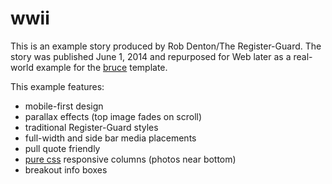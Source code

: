 # wwii

This is an example story produced by Rob Denton/The Register-Guard. The story was published June 1, 2014 and repurposed for Web later as a real-world example for the [bruce](https://github.com/rgpages/bruce) template.

This example features:

* mobile-first design
* parallax effects (top image fades on scroll)
* traditional Register-Guard styles
* full-width and side bar media placements
* pull quote friendly
* [pure css](http://purecss.io) responsive columns (photos near bottom)
* breakout info boxes